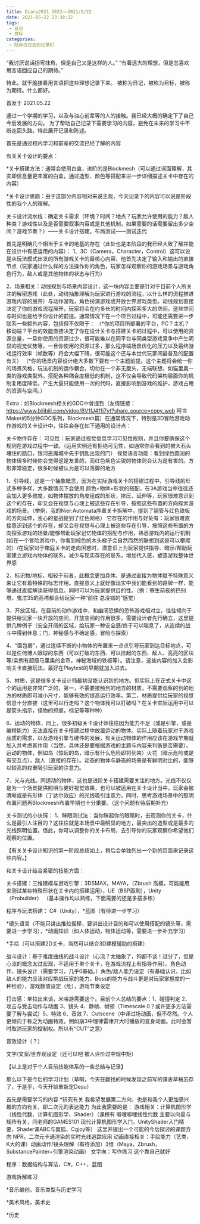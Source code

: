 ```yaml
---
title: Diary2021_2022——2021/5/22
date: 2021-05-22 23:39:22
tags:
 - 日记
 - 目标
categories:
 - 陆非白过去的记录们
---
```

“我讨厌说话拐弯抹角，但是自己又是这样的人。”
“有着远大的理想，但是总喜欢用言语回应自己的期待。”

特此。就干脆接着用言语把这些理想记录下来。
被称为日记，被称为目标，被称为期待。什么都好。

首发于 2021.05.22

通过一个学期的学习，以及与浊心前辈等的人的接触。我已经大概的确定下了自己今后发展的方向。
为了帮助自己记录下需要学习的内容，避免在未来的学习中不断走回头路。特此展开记录和陈述。

首先是通过校内学习和前辈的交流已经了解的内容

有关关卡设计的要点：

*关卡搭建方法：通常会使用白盒，进阶的是Blockmesh（可以通过词面理解，其实即信息量更丰富的白盒，通过造型、颜色等搭配来进一步详细描述关卡中存在的内容）

*关卡设计思路：由于这部分内容相对来说主观，今天记录下的内容可以说是阶段性的我个人的理解。

关卡设计流水线：确定关卡需求（环境？时间？地点？玩家允许使用的能力？敌人种类？游戏性以及是否需要叙事内容或是其他机制，如果需要的话需要留出多少空间？游戏节奏？）——关卡设计搭建，布局测试——测试迭代

首先是明确几个相当于关卡的地基的存在（此处也是本阶段的我已经大致了解并能在设计中有感运用的内容）：
1、3C（Camera，Character，Control）这可以说是从玩法模式出发的所有游戏关卡的最核心内容，他首先决定了输入和输出的直接节点（玩家通过什么样的方法操作你的角色，玩家怎样观察你的游戏场景与游戏角色行为，敌人或是其他物体的状态与行为）

2、场景相关：动线规划与场景内容设计，这一块内容主要是针对于目前个人所关注的解密游戏（此处，动线抽象理解为玩家进行游戏的流程，以什么样的流程推进游戏内容的展开）与动作游戏，角色扮演游戏或开放世界游戏类型。动线规划直接决定了你的游戏流程展开，玩家将会在约多长的时间内探索多大的空间，这些空间与时间也是给予你设计的前提。通常情况下在一个项目过程中，可能还需要进一步联系一些额外内容，包括但不仅限于：
（*你的项目所部署的平台，PC？主机？移动端？平台的效能直接决定了你在设计关卡与搭建关卡的过程中，可以使用的资源总量，一旦你使用的资源过少，很可能难以在同平台与同类型游戏竞争中产生明显的视觉优势等，一旦你使用的资源过多，那么程序端场景优化的压力以及最终游戏运行效率（帧数等）将会大幅下降，很可能这个还与本世代玩家间最普及的配置有关）
（*你的场景内容设计绝大多数下要有一个主题前提。这个主题将会统一你的场景风格，玩法机制的运作耦合。切勿在一个非无厘头，无端联想，如猫里奥一类的游戏类型外，搭配各种耦合度极低的机制，这不仅会导致代码架构层面你的机制复用度降低，产生大量只能使用一次的代码，直接影响到游戏的维护，游戏占用的资源与空间。）

Extra：如Blockmesh相关的GDC中曾提到（友情链接：https://www.bilibili.com/video/BV1fJ411i7yf?share_source=copy_web 阿书Maker的5分钟GDC系列，Blockmesh篇）在通常情况下，特别是3D冒险游戏动作游戏的关卡设计中，往往会存在如下通用的设计点：

关卡物件存在：
可见性：玩家通过视觉信息学习可见性规则，并且你要确保这个规则在游戏过程中一致。（运用实例还有拒绝可见性，如通常你会看到的被大石头堵住的路口，银河恶魔城中先于钥匙出现的门）
视觉语言功能：看到绿色圆润的物体很多时候你会觉得这是友善的，而红色紫色尖锐的物体则会认为是有害的。方形非常稳定，很多时候被认为是可以落脚的地方

1、引导线，这是一个抽象概念，因为在实际游戏关卡的搭建过程中，引导线的形式多种多样，大多数情况下会使用 颜色+物体+形状的搭配，在3A游戏当中往往还会加入更多维度，如物体摆放的角度组成的形状，挤压、延伸等，玩家很难意识到这个的存在，却又会在视觉与心理上被这些存在引导，按照这些布置的方向探索游戏的场景。（举例，我的Nier:Automata序章关卡拆解中，提到了钢管与红色铁板的方向延伸，浊心的星战提到了红色网格）
它存在的作用与好处有：玩家很难直接意识到这个的存在，却又会在视觉与心理上被这些存在引导，按照这些布置的方向探索游戏的场景/能够帮助玩家记忆物体的搭配与作用，熟悉游戏内的运行机制(如在一个冒险游戏中，你看到棕色的木头梯子会自然而然的联想到这是可以攀爬的）/在玩家对于箱庭关卡的走向困惑时，潜意识上为玩家提供指导、暗示/帮助玩家建立游戏内物体的联系，减少与现实存在的联系，增加代入感，塑造游戏整体世界感

2、标识物/地标，相较于前者，此概念更加具体。是通过直接为物体赋予特殊意义来让它有着特殊的标志作用。直接意义上就好像现实中我们能看到的路牌一样，能够通过直接解读获得信息。同时可以为玩家提供目的性。（例：寄生前夜的巴别塔，鬼泣35的高塔都会给玩家一种“前往 总没错的”感觉）

3、开放区域，在目前的动作游戏中，和幽闭恐惧的恐怖游戏相对立，往往倾向于提供给玩家一块开放的空间，开放空间的作用很多，需要设计者先行确立，这里提供几种例子（安全开阔的区域，给玩家一种安全感/终于可以喘息了，从连续的战斗中得到休息；门，神秘感与不确定感，冒险与探索）

4、“面包屑”，通过连续不断的小物体的布置来一点点引导玩家到达目标地点，可以是任何博人眼球的东西（可以打破的东西、可以捡起的东西、敌人、高亮的区块等/实例有超级马里奥的金币，神秘海域的铁板等）。请注意，这些内容的加入会影响关卡直接玩法，最好在Playtest的早期就加入进去。

5、材质，这是很多关卡设计师最初没能认识到的地方。但实际上在正式关卡中这个的运用是非常广泛的，第一，不需要接触到的地方的材质，不需要观察的到的地方的材质即可减小尺寸，能够有效的提高运行效率。第二，材质提供给玩家的视觉信息十分直接（这里可以行走吗？这个物体我可以打破吗？在关卡实际运用中可以是箭头指示，怪物的抓痕，标记等等种种）

6、运动的物体，同上，很多初级关卡设计师往往因为能力不足（或是引擎，或是编程能力）无法直接在关卡搭建过程中放置运动的物体。实际上随着玩家对于游戏品质的需求，以及游戏引擎与硬件的发展，有关运动物体的作用应该在游戏早期就加入并考虑其作用（当然，具体还是要根据游戏的主题与内容来判断是否需要）。运动的物体，例如鸟（惊起的鸟，暗示有什么危险即将到来）火花（暗示危险或是有交互点），敌人（直接的存在）。动态的物体与静态的场景是有鲜明对比的，能够以较高的权重吸引玩家的注意力。

7、光与光线。同运动的物体，这也是进阶关卡搭建需要关注的地方。光线不仅仅是为一个场景提供照明与更好视觉效果，也可以被运用在关卡设计当中。玩家会被清晰或是有形体（丁达尔效应）的光线吸引注意力。同时，思考游戏场景中的照明布置问题再Blockmesh布置早期也十分重要。（这个问题有待后期补充）

关卡测试的小诀窍：
1、眯眼测试法：当你眯起你的眼睛时，去观测你的关卡，什么是最引人注目的？这往往就是本场景中最明显的地方，最突出的造型或是最多的光线照明位置。借此，你可以调整你的关卡布局，去引导你的玩家观察你希望他们观察的位置。


【有关关卡设计知识的第一阶段总结如上，稍后会单独列出一个新的页面来记录这些内容。】

和关卡设计结合紧密的技能方面：

关卡搭建：三维建模与游戏引擎：3DSMAX，MAYA，（Zbrush 高模，可能能用来测试某些特殊形状在关卡内的搭建运用），UE（BSP画刷），Unity（Probuilder）
（基本操作均以熟练，下面需要的还是多搭多练）

程序与玩法搭建：
C#（Unity），*蓝图（有待进一步学习）

*镜头语言（不能只讲出推拉摇移，要讲出设计目的和可以使用搭配的镜头等，需要进一步学习），*动画知识（如人体运动，物体运动等，需要进一步补充学习）

*手绘（可以搭建2D关卡，当然可以结合3D建模辅助的搭建）

战斗设计：基于难度曲线的战斗设计（心流？太抽象了，狗都不谈！过分了，但是心流的概念太过宏观，不适用于单个关卡，在游戏流程上有指导作用）。角色动作，镜头设计（需要学习，几乎0基础。）角色/敌人能力设定（有基础认识，比如敌人的能力应该对应挑战玩家的能力，Boss的能力与战斗更是对玩家掌握度的一种检验），游戏数值设定（危），游戏节奏设定

打击感：单拉出来谈，米哈游需要这个。目前个人总结的要点：1、碰撞判定 2、攻击与受击动作与动画 3、镜头 4、静帧、帧顿（Timescale 0？或许更多方法需要了解与尝试）5、特效 6、音效 7、Cutscene（中译过场动画，但不尽然。个人更倾向于称之为动画特效，例如崩3中理律雷律开大时播放的变身动画。此时会暂时取消玩家的控制权。所以有“CUT”之意）

音效设计（？）

文字/文案/世界观设定（还可以吧 被人评价过中规中矩）

【以上是对于个人目前技能体系的一些总结与记录】

那么以下是今后的学习计划（草啊，今天在翻找的时候发现之前写的课表草稿忘存了，于是乎，今天开始重新定Desu）

首先是需要学习的内容
*研究有关 我希望发展第二方向，也是和我个人更加感兴趣的方向有关，即二次元的表达能力
为此我需要的是：
游戏相关：计算机图形学（线性代数、计算机图形学、Shader）（课程有 噼哩噼哩线性代数 主要以向量与矩阵有关，闫老师的GAMES101 现代计算机图形学入门，UnityShader入门精要，Shader课ABC与翼狐、Cgjoy等）
这里并提出一个可能的今后探讨的课题方向 NPR，二次元卡通渲染的实时光线追踪应用
动画直接相关：手绘能力（艺类，K大的课）动画动作/镜头理解（有待添加）3维（Maya，Zbrush，SubstancePainter+引擎渲染动画）
文字向：写作练习 这个靠自己就好

程序：数据结构与算法，C#，C++，蓝图

游戏拆解练习

*音乐编创，音乐类型与历史学习

*美术风格，美术史

*历史